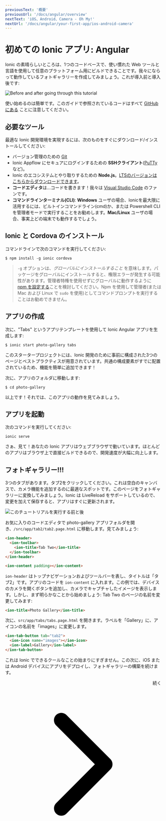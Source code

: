 ```yaml
---
previousText: '概要'
previousUrl: '/docs/angular/overview'
nextText: 'iOS、Android、Camera - Oh My!'
nextUrl: '/docs/angular/your-first-app/ios-android-camera'
---
```


# 初めての Ionic アプリ: Angular

Ionic の素晴らしいところは、1つのコードベースで、使い慣れた Web ツールと言語を使用して任意のプラットフォーム用にビルドできることです。我々にならって動作しているフォトギャラリーを作成してみましょう。これが導入前と導入後です:

![Before and after going through this tutorial](/docs/assets/img/guides/first-app-v3/gallery-combined.png)

使い始めるのは簡単です。このガイドで参照されているコードはすべて [GitHubにある](https://github.com/ionic-team/photo-gallery-tutorial-ionic4/) ことに注意してください。

## 必要なツール
最適な Ionic 開発環境を実現するには、次のものをすぐにダウンロード/インストールしてください:
* バージョン管理のための [Git](https://git-scm.com/downloads)
* Ionic Appflow にセキュアにログインするための <strong>SSHクライアント</strong>([PuTTy](https://www.putty.org/) など)。
* Ionic のエコシステムとやり取りするための <strong>Node.js</strong>。[LTSのバージョンはこちらからダウンロードできます](https://nodejs.org/ja/)。
* <strong>コードエディタ</strong>は...コードを書きます！我々は [Visual Studio Code](https://code.visualstudio.com/) のファンです。
* <strong>コマンドラインターミナル(CLI)</strong>: <strong>Windows</strong> ユーザの場合、Ionicを最大限に活用するには、ビルトインコマンドライン(cmd)か、または Powershell CLI を管理者モードで実行することをお勧めします。<strong>Mac/Linux</strong> ユーザの場合、事実上どの端末でも動作するでしょう。

## Ionic と Cordova のインストール
コマンドラインで次のコマンドを実行してください:

```shell
$ npm install -g ionic cordova
```

> `-g` オプションは、_グローバルにインストールすること_ を意味します。パッケージをグローバルにインストールすると、権限エラーが発生する可能性があります。管理者特権を使用せずにグローバルに動作するように [npm を設定する](https://docs.npmjs.com/resolving-eacces-permissions-errors-when-installing-packages-globally)ことを検討してください。Npm を使用して管理者(または Mac および Linux で `sudo` を使用)としてコマンドプロンプトを実行することはお勧めできません。

## アプリの作成
次に、"Tabs" というアプリテンプレートを使用して Ionic Angular アプリを生成します:

```shell
$ ionic start photo-gallery tabs
```

このスタータープロジェクトには、Ionic 開発のために事前に構成された3つのページとベストプラクティスが用意されています。共通の構成要素がすでに配置されているため、機能を簡単に追加できます！

次に、アプリのフォルダに移動します:

```shell
$ cd photo-gallery
```

以上です！それでは、このアプリの動作を見てみましょう。

## アプリを起動
次のコマンドを実行してください:

```shell
ionic serve
```

さぁ、見て！あなたの Ionic アプリはウェブブラウザで動いています。ほとんどのアプリはブラウザ上で直接ビルドできるので、開発速度が大幅に向上します。

## フォトギャラリー!!!
3つのタブがあります。タブ2をクリックしてください。これは空白のキャンバスで、カメラ機能を追加するのに最適なスポットです。このページをフォトギャラリーに変換してみましょう。Ionic は LiveReload をサポートしているので、変更を加えて保存すると、アプリはすぐに更新されます。

![このチュートリアルを実行する前と後](/docs/assets/img/guides/first-app-v3/email-photogallery.gif)

お気に入りのコードエディタで photo-gallery アプリフォルダを開き、`/src/app/tab2/tab2.page.html` に移動します。見てみましょう:

```html
<ion-header>
  <ion-toolbar>
    <ion-title>Tab Two</ion-title>
  </ion-toolbar>
</ion-header>

<ion-content padding></ion-content>
```

`ion-header` はトップナビゲーションおよびツールバーを表し、タイトルは「タブ2」です。アプリのコードを `ion-content` に入れます。この例では、デバイスのカメラを開くボタンを追加し、カメラでキャプチャしたイメージを表示します。しかし、まず明らかなことから始めましょう: Tab Two のページの名前を変更してみます:

```html
<ion-title>Photo Gallery</ion-title>
```

次に、`src/app/tabs/tabs.page.html` を開きます。ラベルを「Gallery」に、アイコンの名前を「images」に変更します。

```html
<ion-tab-button tab="tab2">
  <ion-icon name="images"></ion-icon>
  <ion-label>Gallery</ion-label>
</ion-tab-button>
```

これは Ionic でできるクールなことの始まりにすぎません。この次に、iOS または Android デバイスにアプリをデプロイし、フォトギャラリーの構築を続けます。

<div style="text-align:right;">
  <docs-button href="/docs/angular/your-first-app/ios-android-camera">続く <svg viewBox="0 0 512 512"><path d="M294.1 256L167 129c-9.4-9.4-9.4-24.6 0-33.9s24.6-9.3 34 0L345 239c9.1 9.1 9.3 23.7.7 33.1L201.1 417c-4.7 4.7-10.9 7-17 7s-12.3-2.3-17-7c-9.4-9.4-9.4-24.6 0-33.9l127-127.1z"></path></svg></docs-button>
</div>
